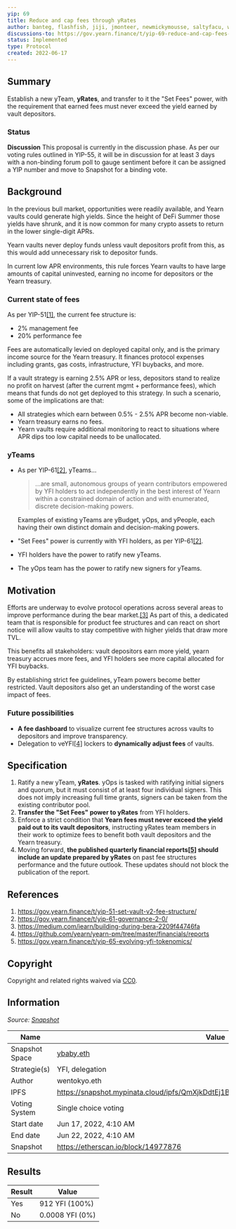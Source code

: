 ```yaml
---
yip: 69
title: Reduce and cap fees through yRates
author: banteg, flashfish, jiji, jmonteer, newmickymousse, saltyfacu, wavey
discussions-to: https://gov.yearn.finance/t/yip-69-reduce-and-cap-fees-through-yrates/12588
status: Implemented
type: Protocol
created: 2022-06-17
---
```


## Summary

Establish a new yTeam, **yRates**, and transfer to it the "Set Fees" power, with the requirement that earned  fees must never exceed the yield earned by vault depositors.

### Status

**Discussion**
This proposal is currently in the discussion phase. As per our voting rules outlined in YIP-55, it will be in discussion for at least 3 days with a non-binding forum poll to gauge sentiment before it can be assigned a YIP number and move to Snapshot for a binding vote.

## Background

In the previous bull market, opportunities were readily available, and Yearn vaults could generate high yields. Since the height of DeFi Summer those yields have shrunk, and it is now common for many crypto assets to return in the lower single-digit APRs.

Yearn vaults never deploy funds unless vault depositors profit from this, as this would add unnecessary risk to depositor funds. 

In current low APR environments, this rule forces Yearn vaults to have large amounts of capital uninvested, earning no income for depositors or the Yearn treasury.

### Current state of fees

As per YIP-51[[1]](#References), the current fee structure is:
- 2% management fee
- 20% performance fee
 
Fees are automatically levied on deployed capital only, and is the primary income source for the Yearn treasury. It finances protocol expenses including grants, gas costs, infrastructure, YFI buybacks, and more.

If a vault strategy is earning 2.5% APR or less, depositors stand to realize no profit on harvest (after the current mgmt + performance fees), which means that funds do not get deployed to this strategy. In such a scenario, some of the implications are that:

-   All strategies which earn between 0.5% - 2.5% APR become non-viable.
-   Yearn treasury earns no fees.
-   Yearn vaults require additional monitoring to react to situations where APR dips too low capital needs to be unallocated.

### yTeams

* As per YIP-61[[2]](#References), yTeams...

   > ...are small, autonomous groups of yearn contributors empowered by YFI holders to act independently in the best interest of Yearn within a constrained domain of action and with enumerated, discrete decision-making powers.

   Examples of existing yTeams are yBudget, yOps, and yPeople, each having their own distinct domain and decision-making powers.
* "Set Fees" power is currently with YFI holders, as per YIP-61[[2]](#References).
* YFI holders have the power to ratify new yTeams.
* The yOps team has the power to ratify new signers for yTeams.

## Motivation

Efforts are underway to evolve protocol operations across several areas to improve performance during the bear market.[[3]](#References) As part of this, a dedicated team that is responsible for product fee structures and can react on short notice will allow vaults to stay competitive with higher yields that draw more TVL.

This benefits all stakeholders: vault depositors earn more yield, yearn treasury accrues more fees, and YFI holders see more capital allocated for YFI buybacks.

By establishing strict fee guidelines, yTeam powers become better restricted. Vault depositors also get an understanding of the worst case impact of fees.

### Future possibilities

* **A fee dashboard** to visualize current fee structures across vaults to depositors and improve transparency.
* Delegation to veYFI[[4]](#References) lockers to **dynamically adjust fees** of vaults.

## Specification

1. Ratify a new yTeam, **yRates**. yOps is tasked with ratifying initial signers and quorum, but it must consist of at least four individual signers. This does not imply increasing full time grants, signers can be taken from the existing contributor pool. 
2. **Transfer the "Set Fees" power to yRates** from YFI holders.
3. Enforce a strict condition that **Yearn fees must never exceed the yield paid out to its vault depositors**, instructing yRates team members in their work to optimize fees to benefit both vault depositors and the Yearn treasury.
4. Moving forward, **the published quarterly financial reports[[5]](#References) should include an update prepared by yRates** on past fee structures performance and the future outlook. These updates should not block the publication of the report.

## References

1. https://gov.yearn.finance/t/yip-51-set-vault-v2-fee-structure/
2. https://gov.yearn.finance/t/yip-61-governance-2-0/
3. https://medium.com/iearn/building-during-bera-2209f44746fa
4. https://github.com/yearn/yearn-pm/tree/master/financials/reports
5. https://gov.yearn.finance/t/yip-65-evolving-yfi-tokenomics/

## Copyright

Copyright and related rights waived via [CC0](https://creativecommons.org/publicdomain/zero/1.0/).

## Information

_Source: [Snapshot](https://snapshot.org/#/ybaby.eth/proposal/0xe4c2c990eaf4bb4a7a8031c461f5db820bae08fd7b81441d56e8cc0378c44afe)_

| Name          | Value                                                                           |
| ------------- | ------------------------------------------------------------------------------- |
| Snapshot Space| [ybaby.eth](https://snapshot.org/#/ybaby.eth)                                   |
| Strategie(s)  | YFI, delegation                                                                 |
| Author        | wentokyo.eth                                                                    |
| IPFS          | https://snapshot.mypinata.cloud/ipfs/QmXjkDdtEj1BiARbjDt7XLYSY87qi8YPP4o1medz38JNKP |
| Voting System | Single choice voting                                                            |
| Start date    | Jun 17, 2022, 4:10 AM                                                           |
| End date      | Jun 22, 2022, 4:10 AM                                                           |
| Snapshot      | https://etherscan.io/block/14977876                                             |

## Results

| Result  | Value             |
| ------  | ----------------- |
| Yes     | 912 YFI (100%)    |
| No      | 0.0008 YFI (0%)   |